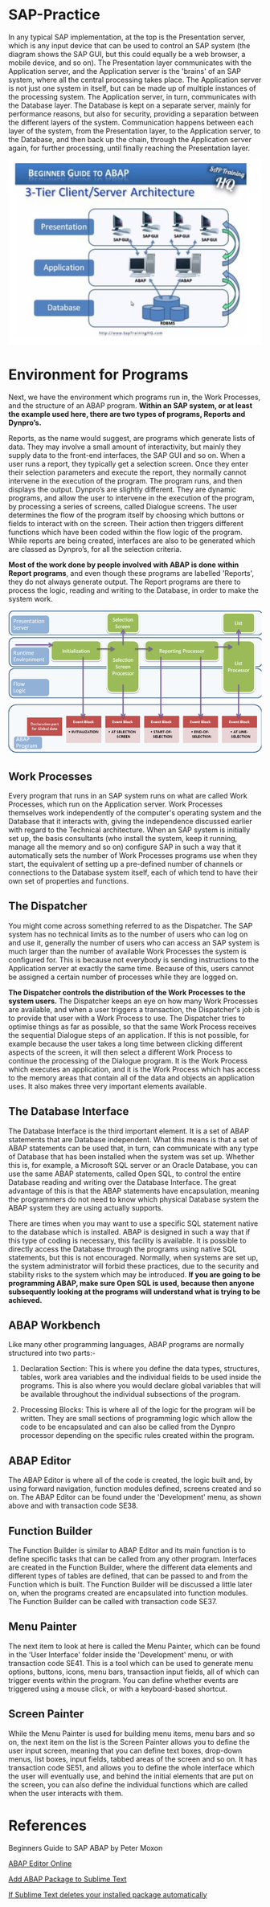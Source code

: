 # SAP-Practice

In any typical SAP implementation, at the top is the Presentation server, which is any input device that can be used to control an SAP system (the diagram shows the SAP GUI, but this could equally be a web browser, a mobile device, and so on). The Presentation layer communicates with the Application server, and the Application server is the 'brains' of an SAP system, where all the central processing takes place. The Application server is not just one system in itself, but can be made up of multiple instances of the processing system. The Application server, in turn, communicates with the Database layer. The Database is kept on a separate server, mainly for performance reasons, but also for security, providing a separation between the different layers of the system. Communication happens between each layer of the system, from the Presentation layer, to the Application server, to the Database, and then back up the chain, through the Application server again, for further processing, until finally reaching the Presentation layer.

![alt text](./images/Architecture.png)

# Environment for Programs

Next, we have the environment which programs run in, the Work Processes, and the structure of an ABAP program. **Within an SAP system, or at least the example used here, there are two types of programs, Reports and Dynpro’s.** 

Reports, as the name would suggest, are programs which generate lists of data. They may involve a small amount of interactivity, but mainly they supply data to the front-end interfaces, the SAP GUI and so on. When a user runs a report, they typically get a selection screen. Once they enter their selection parameters and execute the report, they normally cannot intervene in the execution of the program. The program runs, and then displays the output. Dynpro’s are slightly different. They are dynamic programs, and allow the user to intervene in the execution of the program, by processing a series of screens, called Dialogue screens. The user determines the flow of the program itself by choosing which buttons or fields to interact with on the screen. Their action then triggers different functions which have been coded within the flow logic of the program. While reports are being created, interfaces are also to be generated which are classed as Dynpro’s, for all the selection criteria. 

**Most of the work done by people involved with ABAP is done within Report programs**, and even though these programs are labelled 'Reports', they do not always generate output. The Report programs are there to process the logic, reading and writing to the Database, in order to make the system work.

![alt text](./images/selection-screen.png)

## Work Processes

Every program that runs in an SAP system runs on what are called Work Processes, which run on the Application server. Work Processes themselves work independently of the computer's operating system and the Database that it interacts with, giving the independence discussed earlier with regard to the Technical architecture. When an SAP system is initially set up, the basis consultants (who install the system, keep it running, manage all the memory and so on) configure SAP in such a way that it automatically sets the number of Work Processes programs use when they start, the equivalent of setting up a pre-defined number of channels or connections to the Database system itself, each of which tend to have their own set of properties and functions.

## The Dispatcher

You might come across something referred to as the Dispatcher. The SAP system has no technical limits as to the number of users who can log on and use it, generally the number of users who can access an SAP system is much larger than the number of available Work Processes the system is configured for. This is because not everybody is sending instructions to the Application server at exactly the same time. Because of this, users cannot be assigned a certain number of processes while they are logged on.

**The Dispatcher controls the distribution of the Work Processes to the system users.** The Dispatcher keeps an eye on how many Work Processes are available, and when a user triggers a transaction, the Dispatcher's job is to provide that user with a Work Process to use. The Dispatcher tries to optimise things as far as possible, so that the same Work Process receives the sequential Dialogue steps of an application. If this is not possible, for example because the user takes a long time between clicking different aspects of the screen, it will then select a different Work Process to continue the processing of the Dialogue program. It is the Work Process which executes an application, and it is the Work Process which has access to the memory areas that contain all of the data and objects an application uses. It also makes three very important elements available.

## The Database Interface

The Database Interface is the third important element. It is a set of ABAP statements that are Database independent. What this means is that a set of ABAP statements can be used that, in turn, can communicate with any type of Database that has been installed when the system was set up. Whether this is, for example, a Microsoft SQL server or an Oracle Database, you can use the same ABAP statements, called Open SQL, to control the entire Database reading and writing over the Database Interface. The great advantage of this is that the ABAP statements have encapsulation, meaning the programmers do not need to know which physical Database system the ABAP system they are using actually supports.

There are times when you may want to use a specific SQL statement native to the database which is installed. ABAP is designed in such a way that if this type of coding is necessary, this facility is available. It is possible to directly access the Database through the programs using native SQL statements, but this is not encouraged. Normally, when systems are set up, the system administrator will forbid these practices, due to the security and stability risks to the system which may be introduced. **If you are going to be programming ABAP, make sure Open SQL is used, because then anyone subsequently looking at the programs will understand what is trying to be achieved.**

## ABAP Workbench

Like many other programming languages, ABAP programs are normally structured into two parts:-

1. Declaration Section: This is where you define the data types, structures, tables, work area variables and the individual fields to be used inside the programs. This is also where you would declare global variables that will be available throughout the individual subsections of the program. 

2. Processing Blocks: This is where all of the logic for the program will be written. They are small sections of programming logic which allow the code to be encapsulated and can also be called from the Dynpro processor depending on the specific rules created within the program.

## ABAP Editor

The ABAP Editor is where all of the code is created, the logic built and, by using forward navigation, function modules defined, screens created and so on. The ABAP Editor can be found under the 'Development' menu, as shown above and with transaction code SE38.

## Function Builder

The Function Builder is similar to ABAP Editor and its main function is to define specific tasks that can be called from any other program. Interfaces are created in the Function Builder, where the different data elements and different types of tables are defined, that can be passed to and from the Function which is built. The Function Builder will be discussed a little later on, when the programs created are encapsulated into function modules. The Function Builder can be called with transaction code SE37.

## Menu Painter

The next item to look at here is called the Menu Painter, which can be found in the 'User Interface' folder inside the 'Development' menu, or with transaction code SE41. This is a tool which can be used to generate menu options, buttons, icons, menu bars, transaction input fields, all of which can trigger events within the program. You can define whether events are triggered using a mouse click, or with a keyboard-based shortcut.

## Screen Painter

While the Menu Painter is used for building menu items, menu bars and so on, the next item on the list is the Screen Painter allows you to define the user input screen, meaning that you can define text boxes, drop-down menus, list boxes, input fields, tabbed areas of the screen and so on.  It has transaction code SE51, and allows you to define the whole interface which the user will eventually use, and behind the initial elements that are put on the screen, you can also define the individual functions which are called when the user interacts with them.


# References

Beginners Guide to SAP ABAP by Peter Moxon

[ABAP Editor Online](https://abapeditor.com/?themeid=abapacademy_v1/#/id/85363ba04b86fc4b469ea0cbf2c7f49e92)

[Add ABAP Package to Sublime Text](https://github.com/PavelJaros/ABAP-Sublime-Plugin)

[If Sublime Text deletes your installed package automatically](https://stackoverflow.com/questions/29257763/sublime-text-3-deleted-my-folder-under-packages)

